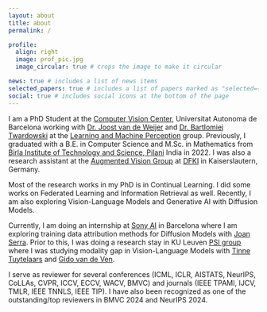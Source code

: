 ```yaml
---
layout: about
title: about
permalink: /

profile:
  align: right
  image: prof_pic.jpg
  image_circular: true # crops the image to make it circular

news: true # includes a list of news items
selected_papers: true # includes a list of papers marked as "selected={true}"
social: true # includes social icons at the bottom of the page
---
```


I am a PhD Student at the [Computer Vision Center](https://www.cvc.uab.es), Universitat Autonoma de Barcelona working with [Dr. Joost van de Weijer](https://scholar.google.com/citations?user=Gsw2iUEAAAAJ&hl=en) and [Dr. Bartlomiej Twardowski](https://scholar.google.com/citations?user=8yywECgAAAAJ&hl=en) at the [Learning and Machine Perception](http://lamp.cvc.uab.es) group. Previously, I graduated with a B.E. in Computer Science and M.Sc. in Mathematics from [Birla Institute of Technology and Science, Pilani](https://www.bits-pilani.ac.in/pilani/) India in 2022. I was also a research assistant at the [Augmented Vision Group](https://www.dfki.de/web/forschung/forschungsbereiche/erweiterte-realitaet) at [DFKI](https://www.dfki.de/web) in  Kaiserslautern, Germany.

Most of the research works in my PhD is in Continual Learning. I did some works on Federated Learning and Information Retrieval as well.
Recently, I am also exploring Vision-Language Models and Generative AI with Diffusion Models. 

Currently, I am doing an internship at [Sony AI](https://ai.sony) in Barcelona where I am exploring training data attribution methods for Diffusion Models with [Joan Serra](https://scholar.google.com/citations?user=sZLj96sAAAAJ&hl=en&oi=ao). Prior to this, I was doing a research stay in KU Leuven [PSI group](https://www.esat.kuleuven.be/psi) where I was studying modality gap in Vision-Language Models with [Tinne Tuytelaars](https://scholar.google.com/citations?user=EuFF9kUAAAAJ&hl=en&oi=ao) and [Gido van de Ven](https://scholar.google.com/citations?user=3k0l15MAAAAJ&hl=en&oi=ao).

I serve as reviewer for several conferences (ICML, ICLR, AISTATS, NeurIPS, CoLLAs, CVPR, ICCV, ECCV, WACV, BMVC) and journals (IEEE TPAMI, IJCV, TMLR, IEEE TNNLS, IEEE TIP). I have also been recognized as one of the outstanding/top reviewers in BMVC 2024 and NeurIPS 2024.
